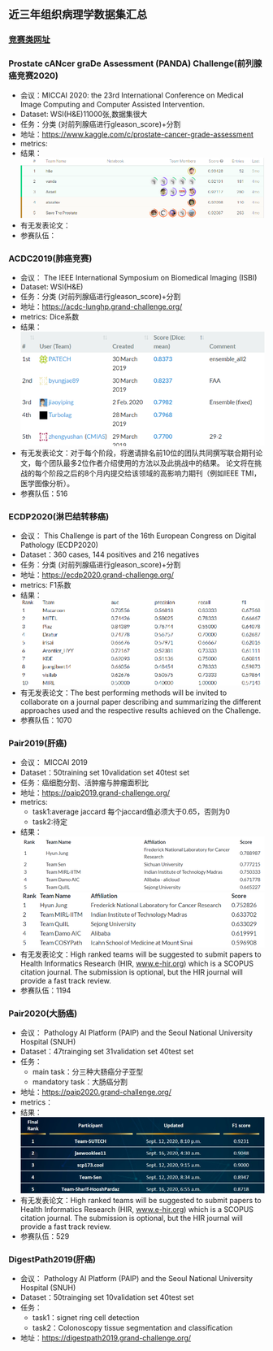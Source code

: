 ## 近三年组织病理学数据集汇总

### [竞赛类网址](https://grand-challenge.org)

### Prostate cANcer graDe Assessment (PANDA) Challenge(前列腺癌竞赛2020)
   * 会议：MICCAI 2020: the 23rd International Conference on Medical Image Computing and Computer Assisted Intervention.
   * Dataset: WSI(H&E)11000张,数据集很大
   * 任务：分类 (对前列腺癌进行gleason_score)+分割
   * 地址：https://www.kaggle.com/c/prostate-cancer-grade-assessment
   * metrics:
   * 结果：![PNADA](https://github.com/yzh741/Medical-Image-contest/blob/master/image-store/PNADA.png)
   * 有无发表论文：
   * 参赛队伍：
   
   
### ACDC2019(肺癌竞赛)    
  * 会议： The IEEE International Symposium on Biomedical Imaging (ISBI)
  * Dataset: WSI(H&E)       
  * 任务：分类 (对前列腺癌进行gleason_score)+分割    
  * 地址：https://acdc-lunghp.grand-challenge.org/   
  * metrics: Dice系数  
  * 结果：![ACDC2019](https://github.com/yzh741/Medical-Image-contest/blob/master/image-store/ACDC2019.png)    
  * 有无发表论文：对于每个阶段，将邀请排名前10位的团队共同撰写联合期刊论文，每个团队最多2位作者介绍使用的方法以及此挑战中的结果。 论文将在挑战的每个阶段之后的8个月内提交给该领域的高影响力期刊（例如IEEE TMI，医学图像分析）。
  * 参赛队伍：516
  
  
### ECDP2020(淋巴结转移癌)
  * 会议： This Challenge is part of the 16th European Congress on Digital Pathology (ECDP2020)
  * Dataset：360 cases, 144 positives and 216 negatives       
  * 任务：分类 (对前列腺癌进行gleason_score)+分割
  * 地址：https://ecdp2020.grand-challenge.org/    
  * metrics: F1系数
  * 结果：![ECDP2020](https://github.com/yzh741/Medical-Image-contest/blob/master/image-store/EDCP2020.png)  
  * 有无发表论文：The best performing methods will be invited to collaborate on a journal paper describing and summarizing the different approaches used and the respective results achieved on the Challenge.
  * 参赛队伍：1070
  
  
### Pair2019(肝癌)
  * 会议： MICCAI 2019
  * Dataset：50training set   10validation set  40test set       
  * 任务：癌细胞分割、活肿瘤与肿瘤面积比
  * 地址：https://paip2019.grand-challenge.org/ 
  * metrics: 
    * task1:average jaccard   每个jaccard值必须大于0.65，否则为0
    * task2:待定
  * 结果：![pair2019_task1](https://github.com/yzh741/Medical-Image-contest/blob/master/image-store/pair2019_task1.png)
          ![pair2019_task2](https://github.com/yzh741/Medical-Image-contest/blob/master/image-store/pair2019_task2.png)
  * 有无发表论文：High ranked teams will be suggested to submit papers to Health Informatics Research (HIR, www.e-hir.org) which is a SCOPUS citation journal. The submission is optional, but the HIR journal will provide a fast track review.
  * 参赛队伍：1194
 
### Pair2020(大肠癌)
  * 会议： Pathology AI Platform (PAIP) and the Seoul National University Hospital (SNUH)
  * Dataset：47trainging set  31validation set  40test set
  * 任务：
    * main task：分三种大肠癌分子亚型
    * mandatory task：大肠癌分割
  * 地址：https://paip2020.grand-challenge.org/
  * metrics：
  * 结果：![pair2020](https://github.com/yzh741/Medical-Image-contest/blob/master/image-store/pair2020.png)
  * 有无发表论文：High ranked teams will be suggested to submit papers to Health Informatics Research (HIR, www.e-hir.org) which is a SCOPUS citation journal. The submission is optional, but the HIR journal will provide a fast track review.
  * 参赛队伍：529

### DigestPath2019(肝癌)   
  * 会议： Pathology AI Platform (PAIP) and the Seoul National University Hospital (SNUH)
  * Dataset：50trainging set  10validation set  40test set
  * 任务：
      * task1：signet ring cell detection
      * task2：Colonoscopy tissue segmentation and classification
  * 地址：https://digestpath2019.grand-challenge.org/
